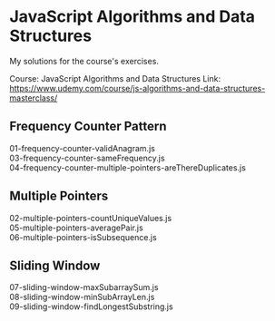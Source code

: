# JavaScript Algorithms and Data Structures

My solutions for the course's exercises.

Course: JavaScript Algorithms and Data Structures
Link: https://www.udemy.com/course/js-algorithms-and-data-structures-masterclass/

## Frequency Counter Pattern
01-frequency-counter-validAnagram.js  
03-frequency-counter-sameFrequency.js  
04-frequency-counter-multiple-pointers-areThereDuplicates.js  

## Multiple Pointers
02-multiple-pointers-countUniqueValues.js  
05-multiple-pointers-averagePair.js  
06-multiple-pointers-isSubsequence.js  

## Sliding Window
07-sliding-window-maxSubarraySum.js  
08-sliding-window-minSubArrayLen.js  
09-sliding-window-findLongestSubstring.js  
